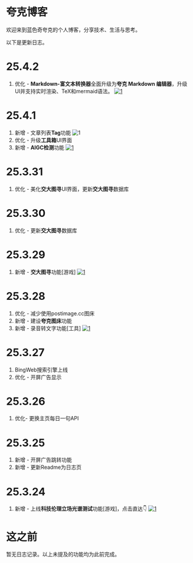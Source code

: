 # 夸克博客

欢迎来到蓝色奇夸克的个人博客，分享技术、生活与思考。

以下是更新日志。
# 25.4.2
1. 优化 - **Markdown-富文本转换器**全面升级为**夸克 Markdown 编辑器**，升级UI并支持实时渲染、TeX和mermaid语法。
   [![1](https://cdn.jsdelivr.net/gh/lsqkk/image@main/20250402113721166.png)](https://lsqkk.github.io/tool/tool-md.html)

# 25.4.1
1. 新增 - 文章列表**Tag**功能
   ![1](https://cdn.jsdelivr.net/gh/lsqkk/image@main/20250401164653138.png)
2. 优化 - 升级**工具箱**UI界面
3. 新增 - **AIGC检测**功能
  [![1](https://cdn.jsdelivr.net/gh/lsqkk/image@main/IMG_20250401_221432.jpg)](https://lsqkk.github.io/tool/aigc.html)
# 25.3.31
1. 优化 - 美化**交大图寻**UI界面，更新**交大图寻**数据库

# 25.3.30
1. 优化 - 更新**交大图寻**数据库

# 25.3.29
1. 新增 - **交大图寻**功能[游戏]
     [![1](https://lsqkk.github.io/games/8.png)](https://lsqkk.github.io/games/xjtx)
   
# 25.3.28
1. 优化 - 减少使用postimage.cc图床
2. 新增 - 建设**夸克图床**功能
3. 新增 - 录音转文字功能[工具]
  [![1](https://cdn.jsdelivr.net/gh/lsqkk/image@main/20250328202102461.png)](https://lsqkk.github.io/tool/tool-audio2txt.html)

# 25.3.27
1. BingWeb搜索引擎上线
2. 优化 - 开屏广告显示

# 25.3.26
1. 优化- 更换主页每日一句API

# 25.3.25
1. 新增 - 开屏广告跳转功能
2. 新增 - 更新Readme为日志页

# 25.3.24
1. 新增 - 上线**科技伦理立场光谱测试**功能[游戏]，点击直达👇
[![1](https://i.postimg.cc/MKdcZ4cm/image.png)](https://lsqkk.github.io/estest)

# 这之前
暂无日志记录。以上未提及的功能均为此前完成。
